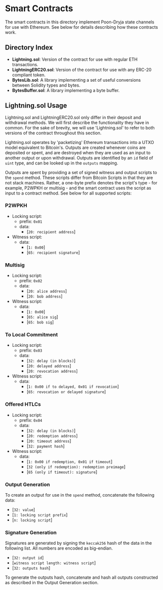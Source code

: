 # Smart Contracts

The smart contracts in this directory implement Poon-Dryja state channels for use with Ethereum. See below for details describing how these contracts work.

## Directory Index

- **Lightning.sol**: Version of the contract for use with regular ETH transactions.
- **LightningERC20.sol**: Version of the contract for use with any ERC-20 compliant token.
- **BytesLib.sol**: A library implementing a set of useful conversions between Solidity types and bytes.
- **BytesBuffer.sol**: A library implementing a byte buffer.

## Lightning.sol Usage

Lightning.sol and LightningERC20.sol only differ in their deposit and withdrawal methods. We will first describe the functionality they have in common. For the sake of brevity, we will use 'Lightning.sol' to refer to both versions of the contract throughout this section.

Lightning.sol operates by 'packetizing' Ethereum transactions into a UTXO model equivalent to Bitcoin's. Outputs are created whenever coins are deposited or spent, and are destroyed when they are used as an input to another output or upon withdrawal. Outputs are identified by an `id` field of `uint` type, and can be looked up in the `outputs` mapping.

Outputs are spent by providing a set of signed witness and output scripts to the `spend` method. These scripts differ from Bitcoin Scripts in that they are not stack machines. Rather, a one-byte prefix denotes the script's type - for example, P2WPKH or multisig - and the smart contract uses the script as input to a contract method. See below for all supported scripts:

### P2WPKH

- Locking script:
	- prefix: `0x01`
	- data:
		- [`20: recipient address`]
- Witness script:
	- data:
		- [`1: 0x00`]
		- [`65: recipient signature`]

### Multisig

- Locking script:
	- prefix: `0x02`
	- data:
		- [`20: alice address`]
		- [`20: bob address`]
- Witness script:
	- data:
		- [`1: 0x00`]
		- [`65: alice sig`]
		- [`65: bob sig`]

### To Local Commitment

- Locking script:
	- prefix: `0x03`
	- data:
		- [`32: delay (in blocks)`]
		- [`20: delayed address`]
		- [`20: revocation address`]
- Witness script:
	- data:
		- [`1: 0x00 if to delayed, 0x01 if revocation`]
		- [`65: revocation or delayed signature`]

### Offered HTLCs

- Locking script:
	- prefix: `0x04`
	- data:
		- [`32: delay (in blocks)`]
		- [`20: redemption address`]
		- [`20: timeout address`]
		- [`32: payment hash`]
- Witness script:
	- data:
		- [`1: 0x00 if redemption, 0x01 if timeout`]
		- [`32 (only if redemption): redemption preimage`]
		- [`65 (only if timeout): signature`]

### Output Generation

To create an output for use in the `spend` method, concatenate the following data:

- [`32: value`]
- [`1: locking script prefix`]
- [`n: locking script`]
		
### Signature Generation

Signatures are generated by signing the `keccak256` hash of the data in the following list. All numbers are encoded as big-endian.

- [`32: output id`]
- [`witness script length: witness script`]
- [`32: outputs hash`]

To generate the outputs hash, concatenate and hash all outputs constructed as described in the Output Generation section.

